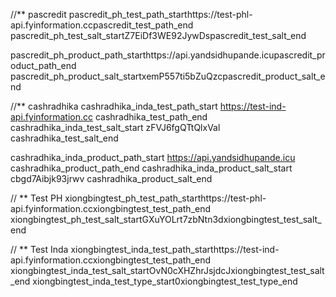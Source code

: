 //** pascredit
pascredit_ph_test_path_starthttps://test-phl-api.fyinformation.ccpascredit_test_path_end
pascredit_ph_test_salt_startZ7EiDf3WE92JywDspascredit_test_salt_end

pascredit_ph_product_path_starthttps://api.yandsidhupande.icupascredit_product_path_end
pascredit_ph_product_salt_startxemP557ti5bZuQzcpascredit_product_salt_end

//** cashradhika
cashradhika_inda_test_path_start
https://test-ind-api.fyinformation.cc
cashradhika_test_path_end
cashradhika_inda_test_salt_start
zFVJ6fgQTtQlxVal
cashradhika_test_salt_end

cashradhika_inda_product_path_start
https://api.yandsidhupande.icu
cashradhika_product_path_end
cashradhika_inda_product_salt_start
cbgd7Aibjk93jrwv
cashradhika_product_salt_end


// ** Test PH
xiongbingtest_ph_test_path_starthttps://test-phl-api.fyinformation.ccxiongbingtest_test_path_end
xiongbingtest_ph_test_salt_startGXuYOLrt7zbNtn3dxiongbingtest_test_salt_end

// ** Test Inda
xiongbingtest_inda_test_path_starthttps://test-ind-api.fyinformation.ccxiongbingtest_test_path_end
xiongbingtest_inda_test_salt_startOvN0cXHZhrJsjdcJxiongbingtest_test_salt_end
xiongbingtest_inda_test_type_start0xiongbingtest_test_type_end
